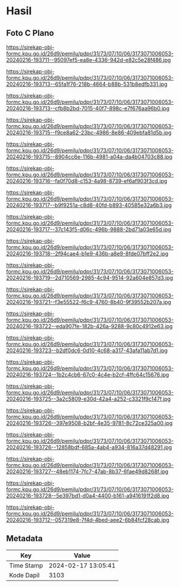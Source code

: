 # Hasil

## Foto C Plano

https://sirekap-obj-formc.kpu.go.id/26d9/pemilu/pdpr/31/73/07/10/06/3173071006053-20240216-193711--95097ef5-ea8e-4336-942d-e82c5e28f486.jpg

https://sirekap-obj-formc.kpu.go.id/26d9/pemilu/pdpr/31/73/07/10/06/3173071006053-20240216-193713--65fa1f76-218b-4664-b88b-531b8edfb331.jpg

https://sirekap-obj-formc.kpu.go.id/26d9/pemilu/pdpr/31/73/07/10/06/3173071006053-20240216-193713--cfb8b2bd-7015-40f7-898c-e7f676aa96b0.jpg

https://sirekap-obj-formc.kpu.go.id/26d9/pemilu/pdpr/31/73/07/10/06/3173071006053-20240216-193715--f9ce8a62-23bc-4986-8e86-409ebfa81d5b.jpg

https://sirekap-obj-formc.kpu.go.id/26d9/pemilu/pdpr/31/73/07/10/06/3173071006053-20240216-193715--8904cc6e-116b-4981-a04a-da4b04703c88.jpg

https://sirekap-obj-formc.kpu.go.id/26d9/pemilu/pdpr/31/73/07/10/06/3173071006053-20240216-193716--fa0f70d8-c153-4a98-8739-ef6af903f3cd.jpg

https://sirekap-obj-formc.kpu.go.id/26d9/pemilu/pdpr/31/73/07/10/06/3173071006053-20240216-193717--b9f9251a-c8d8-40fd-b893-40585e32a6b3.jpg

https://sirekap-obj-formc.kpu.go.id/26d9/pemilu/pdpr/31/73/07/10/06/3173071006053-20240216-193717--37c143f5-d06c-496b-9888-2bd71a03e65d.jpg

https://sirekap-obj-formc.kpu.go.id/26d9/pemilu/pdpr/31/73/07/10/06/3173071006053-20240216-193718--2f94cae4-b1e9-436b-a8e9-8fde07bff2e2.jpg

https://sirekap-obj-formc.kpu.go.id/26d9/pemilu/pdpr/31/73/07/10/06/3173071006053-20240216-193719--2d710569-2985-4c94-9514-92a604e857d3.jpg

https://sirekap-obj-formc.kpu.go.id/26d9/pemilu/pdpr/31/73/07/10/06/3173071006053-20240216-193721--f3e55522-f6c9-4760-8b40-9f39552b207a.jpg

https://sirekap-obj-formc.kpu.go.id/26d9/pemilu/pdpr/31/73/07/10/06/3173071006053-20240216-193722--eda907fe-182b-426a-9288-9c80c4912e63.jpg

https://sirekap-obj-formc.kpu.go.id/26d9/pemilu/pdpr/31/73/07/10/06/3173071006053-20240216-193723--b2df0dc6-0d10-4c68-a317-43afa11ab7d1.jpg

https://sirekap-obj-formc.kpu.go.id/26d9/pemilu/pdpr/31/73/07/10/06/3173071006053-20240216-193724--1b2c4cb6-67c0-4c4e-b2cf-4ffc64c15676.jpg

https://sirekap-obj-formc.kpu.go.id/26d9/pemilu/pdpr/31/73/07/10/06/3173071006053-20240216-193725--3a2c5809-e30d-42a4-a252-c3321f9c147f.jpg

https://sirekap-obj-formc.kpu.go.id/26d9/pemilu/pdpr/31/73/07/10/06/3173071006053-20240216-193726--397e9508-b2bf-4e35-9781-8c72ce325a00.jpg

https://sirekap-obj-formc.kpu.go.id/26d9/pemilu/pdpr/31/73/07/10/06/3173071006053-20240216-193726--12858bdf-685a-4ab4-a934-816a37d48291.jpg

https://sirekap-obj-formc.kpu.go.id/26d9/pemilu/pdpr/31/73/07/10/06/3173071006053-20240216-193727--48eb1174-7fc7-47ab-8b37-6fae49d8268f.jpg

https://sirekap-obj-formc.kpu.go.id/26d9/pemilu/pdpr/31/73/07/10/06/3173071006053-20240216-193728--5e397bd1-d0a4-4400-b161-a9416191f2d8.jpg

https://sirekap-obj-formc.kpu.go.id/26d9/pemilu/pdpr/31/73/07/10/06/3173071006053-20240216-193712--057319e8-7f4d-4bed-aee2-6b84fcf28cab.jpg


## Metadata

| Key        | Value               |
| ---------- | ------------------- |
| Time Stamp | 2024-02-17 13:05:41 |
| Kode Dapil | 3103                |



